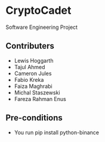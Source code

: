 # CryptoCadet
Software Engineering Project
## Contributers 
- Lewis Hoggarth
- Tajul Ahmed
- Cameron Jules
- Fabio Kreka
- Faiza Maghrabi
- Michal Staszewski
- Fareza Rahman Enus

## Pre-conditions
- You run pip install python-binance
